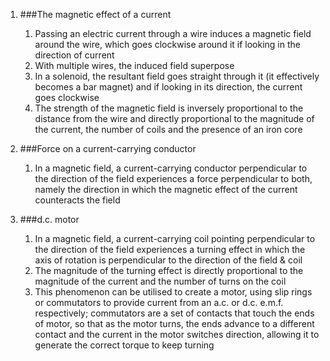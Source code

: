 1. ###The magnetic effect of a current

    1. Passing an electric current through a wire induces a magnetic field around the wire, which goes clockwise around it if looking in the direction of current
    2. With multiple wires, the induced field superpose
    3. In a solenoid, the resultant field goes straight through it (it effectively becomes a bar magnet) and if looking in its direction, the current goes clockwise
    4. The strength of the magnetic field is inversely proportional to the distance from the wire and directly proportional to the magnitude of the current, the number of coils and the presence of an iron core
2. ###Force on a current-carrying conductor

    1. In a magnetic field, a current-carrying conductor perpendicular to the direction of the field experiences a force perpendicular to both, namely the direction in which the magnetic effect of the current counteracts the field
3. ###d.c. motor

    1. In a magnetic field, a current-carrying coil pointing perpendicular to the direction of the field experiences a turning effect in which the axis of rotation is perpendicular to the direction of the field & coil
    2. The magnitude of the turning effect is directly proportional to the magnitude of the current and the number of turns on the coil
    3. This phenomenon can be utilised to create a motor, using slip rings or commutators to provide current from an a.c. or d.c. e.m.f. respectively; commutators are a set of contacts that touch the ends of motor, so that as the motor turns, the ends advance to a different contact and the current in the motor switches direction, allowing it to generate the correct torque to keep turning
